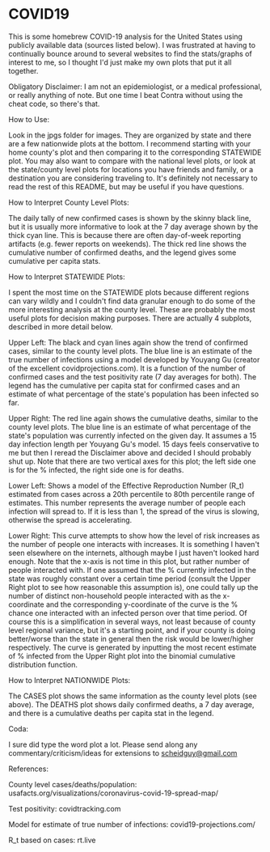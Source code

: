 # COVID19

This is some homebrew COVID-19 analysis for the United States using publicly available data (sources listed below). I was frustrated at having to continually bounce around to several websites to find the stats/graphs of interest to me, so I thought I'd just make my own plots that put it all together.

Obligatory Disclaimer: I am not an epidemiologist, or a medical professional, or really anything of note. But one time I beat Contra without using the cheat code, so there's that.


How to Use:

Look in the jpgs folder for images. They are organized by state and there are a few nationwide plots at the bottom. I recommend starting with your home county's plot and then comparing it to the corresponding STATEWIDE plot. You may also want to compare with the national level plots, or look at the state/county level plots for locations you have friends and family, or a destination you are considering traveling to. It's definitely not necessary to read the rest of this README, but may be useful if you have questions.


How to Interpret County Level Plots:

The daily tally of new confirmed cases is shown by the skinny black line, but it is usually more informative to look at the 7 day average shown by the thick cyan line. This is because there are often day-of-week reporting artifacts (e.g. fewer reports on weekends). The thick red line shows the cumulative number of confirmed deaths, and the legend gives some cumulative per capita stats.


How to Interpret STATEWIDE Plots:

I spent the most time on the STATEWIDE plots because different regions can vary wildly and I couldn't find data granular enough to do some of the more interesting analysis at the county level. These are probably the most useful plots for decision making purposes. There are actually 4 subplots, described in more detail below.

Upper Left: The black and cyan lines again show the trend of confirmed cases, similar to the county level plots. The blue line is an estimate of the true number of infections using a model developed by Youyang Gu (creator of the excellent covidprojections.com). It is a function of the number of confirmed cases and the test positivity rate (7 day averages for both). The legend has the cumulative per capita stat for confirmed cases and an estimate of what percentage of the state's population has been infected so far.

Upper Right: The red line again shows the cumulative deaths, similar to the county level plots. The blue line is an estimate of what percentage of the state's population was currently infected on the given day. It assumes a 15 day infection length per Youyang Gu's model. 15 days feels conservative to me but then I reread the Disclaimer above and decided I should probably shut up. Note that there are two vertical axes for this plot; the left side one is for the % infected, the right side one is for deaths.

Lower Left: Shows a model of the Effective Reproduction Number (R_t) estimated from cases across a 20th percentile to 80th percentile range of estimates. This number represents the average number of people each infection will spread to. If it is less than 1, the spread of the virus is slowing, otherwise the spread is accelerating.

Lower Right: This curve attempts to show how the level of risk increases as the number of people one interacts with increases. It is something I haven't seen elsewhere on the internets, although maybe I just haven't looked hard enough. Note that the x-axis is not time in this plot, but rather number of people interacted with. If one assumed that the % currently infected in the state was roughly constant over a certain time period (consult the Upper Right plot to see how reasonable this assumption is), one could tally up the number of distinct non-household people interacted with as the x-coordinate and the corresponding y-coordinate of the curve is the % chance one interacted with an infected person over that time period. Of course this is a simplification in several ways, not least because of county level regional variance, but it's a starting point, and if your county is doing better/worse than the state in general then the risk would be lower/higher respectively. The curve is generated by inputting the most recent estimate of % infected from the Upper Right plot into the binomial cumulative distribution function.


How to Interpret NATIONWIDE Plots:

The CASES plot shows the same information as the county level plots (see above). The DEATHS plot shows daily confirmed deaths, a 7 day average, and there is a cumulative deaths per capita stat in the legend.


Coda:

I sure did type the word plot a lot. Please send along any commentary/criticism/ideas for extensions to scheidguy@gmail.com


References:

County level cases/deaths/population: usafacts.org/visualizations/coronavirus-covid-19-spread-map/

Test positivity: covidtracking.com

Model for estimate of true number of infections: covid19-projections.com/

R_t based on cases: rt.live
